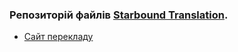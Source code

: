 ### Репозиторій файлів [Starbound Translation](https://github.com/uandreew/starboundUA).
* [Сайт перекладу](https://uandreew.github.io/Starbound/)
